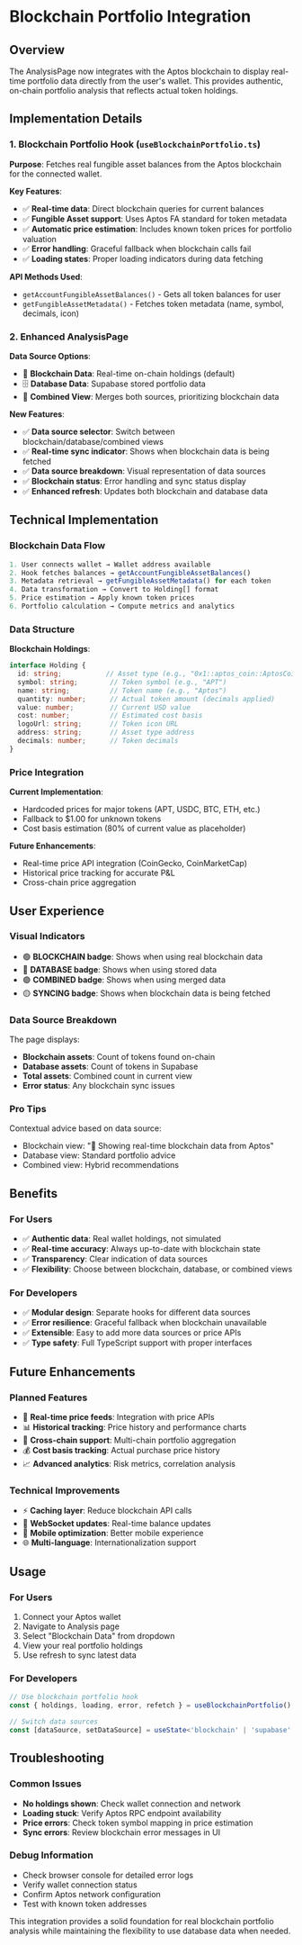 # Blockchain Portfolio Integration

## Overview

The AnalysisPage now integrates with the Aptos blockchain to display real-time portfolio data directly from the user's wallet. This provides authentic, on-chain portfolio analysis that reflects actual token holdings.

## Implementation Details

### 1. Blockchain Portfolio Hook (`useBlockchainPortfolio.ts`)

**Purpose**: Fetches real fungible asset balances from the Aptos blockchain for the connected wallet.

**Key Features**:
- ✅ **Real-time data**: Direct blockchain queries for current balances
- ✅ **Fungible Asset support**: Uses Aptos FA standard for token metadata
- ✅ **Automatic price estimation**: Includes known token prices for portfolio valuation
- ✅ **Error handling**: Graceful fallback when blockchain calls fail
- ✅ **Loading states**: Proper loading indicators during data fetching

**API Methods Used**:
- `getAccountFungibleAssetBalances()` - Gets all token balances for user
- `getFungibleAssetMetadata()` - Fetches token metadata (name, symbol, decimals, icon)

### 2. Enhanced AnalysisPage

**Data Source Options**:
- 🔗 **Blockchain Data**: Real-time on-chain holdings (default)
- 🗄️ **Database Data**: Supabase stored portfolio data
- 🔄 **Combined View**: Merges both sources, prioritizing blockchain data

**New Features**:
- ✅ **Data source selector**: Switch between blockchain/database/combined views
- ✅ **Real-time sync indicator**: Shows when blockchain data is being fetched
- ✅ **Data source breakdown**: Visual representation of data sources
- ✅ **Blockchain status**: Error handling and sync status display
- ✅ **Enhanced refresh**: Updates both blockchain and database data

## Technical Implementation

### Blockchain Data Flow

```typescript
1. User connects wallet → Wallet address available
2. Hook fetches balances → getAccountFungibleAssetBalances()
3. Metadata retrieval → getFungibleAssetMetadata() for each token
4. Data transformation → Convert to Holding[] format
5. Price estimation → Apply known token prices
6. Portfolio calculation → Compute metrics and analytics
```

### Data Structure

**Blockchain Holdings**:
```typescript
interface Holding {
  id: string;           // Asset type (e.g., "0x1::aptos_coin::AptosCoin")
  symbol: string;        // Token symbol (e.g., "APT")
  name: string;          // Token name (e.g., "Aptos")
  quantity: number;      // Actual token amount (decimals applied)
  value: number;         // Current USD value
  cost: number;          // Estimated cost basis
  logoUrl: string;       // Token icon URL
  address: string;       // Asset type address
  decimals: number;      // Token decimals
}
```

### Price Integration

**Current Implementation**:
- Hardcoded prices for major tokens (APT, USDC, BTC, ETH, etc.)
- Fallback to $1.00 for unknown tokens
- Cost basis estimation (80% of current value as placeholder)

**Future Enhancements**:
- Real-time price API integration (CoinGecko, CoinMarketCap)
- Historical price tracking for accurate P&L
- Cross-chain price aggregation

## User Experience

### Visual Indicators

- 🟢 **BLOCKCHAIN badge**: Shows when using real blockchain data
- 🔵 **DATABASE badge**: Shows when using stored data
- 🟣 **COMBINED badge**: Shows when using merged data
- 🟡 **SYNCING badge**: Shows when blockchain data is being fetched

### Data Source Breakdown

The page displays:
- **Blockchain assets**: Count of tokens found on-chain
- **Database assets**: Count of tokens in Supabase
- **Total assets**: Combined count in current view
- **Error status**: Any blockchain sync issues

### Pro Tips

Contextual advice based on data source:
- Blockchain view: "💎 Showing real-time blockchain data from Aptos"
- Database view: Standard portfolio advice
- Combined view: Hybrid recommendations

## Benefits

### For Users
- ✅ **Authentic data**: Real wallet holdings, not simulated
- ✅ **Real-time accuracy**: Always up-to-date with blockchain state
- ✅ **Transparency**: Clear indication of data sources
- ✅ **Flexibility**: Choose between blockchain, database, or combined views

### For Developers
- ✅ **Modular design**: Separate hooks for different data sources
- ✅ **Error resilience**: Graceful fallback when blockchain unavailable
- ✅ **Extensible**: Easy to add more data sources or price APIs
- ✅ **Type safety**: Full TypeScript support with proper interfaces

## Future Enhancements

### Planned Features
- 🔄 **Real-time price feeds**: Integration with price APIs
- 📊 **Historical tracking**: Price history and performance charts
- 🔗 **Cross-chain support**: Multi-chain portfolio aggregation
- 💰 **Cost basis tracking**: Actual purchase price history
- 📈 **Advanced analytics**: Risk metrics, correlation analysis

### Technical Improvements
- ⚡ **Caching layer**: Reduce blockchain API calls
- 🔄 **WebSocket updates**: Real-time balance updates
- 📱 **Mobile optimization**: Better mobile experience
- 🌐 **Multi-language**: Internationalization support

## Usage

### For Users
1. Connect your Aptos wallet
2. Navigate to Analysis page
3. Select "Blockchain Data" from dropdown
4. View your real portfolio holdings
5. Use refresh to sync latest data

### For Developers
```typescript
// Use blockchain portfolio hook
const { holdings, loading, error, refetch } = useBlockchainPortfolio();

// Switch data sources
const [dataSource, setDataSource] = useState<'blockchain' | 'supabase' | 'combined'>('blockchain');
```

## Troubleshooting

### Common Issues
- **No holdings shown**: Check wallet connection and network
- **Loading stuck**: Verify Aptos RPC endpoint availability
- **Price errors**: Check token symbol mapping in price estimation
- **Sync errors**: Review blockchain error messages in UI

### Debug Information
- Check browser console for detailed error logs
- Verify wallet connection status
- Confirm Aptos network configuration
- Test with known token addresses

This integration provides a solid foundation for real blockchain portfolio analysis while maintaining the flexibility to use database data when needed.
